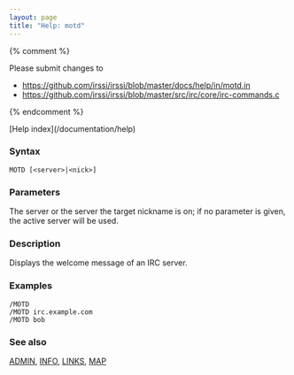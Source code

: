 ```yaml
---
layout: page
title: "Help: motd"
---
```


{% comment %}

Please submit changes to
- https://github.com/irssi/irssi/blob/master/docs/help/in/motd.in
- https://github.com/irssi/irssi/blob/master/src/irc/core/irc-commands.c


{% endcomment %}
<nav markdown="1">
[Help index](/documentation/help)
</nav>

### Syntax ###

<div class="highlight irssisyntax"><pre style="\-\-cmdlen:4ch"><code><span class="synB">MOTD</span> <span class="syn10">[<span class="syn09">&lt;server></span>|<span class="syn09">&lt;nick></span>]</span></code></pre></div>



### Parameters ###

The server or the server the target nickname is on; if no parameter is
given, the active server will be used.

### Description ###

Displays the welcome message of an IRC server.

### Examples ###

    /MOTD
    /MOTD irc.example.com
    /MOTD bob

### See also ###
[ADMIN](/documentation/help/admin), [INFO](/documentation/help/info), [LINKS](/documentation/help/links), [MAP](/documentation/help/map)

